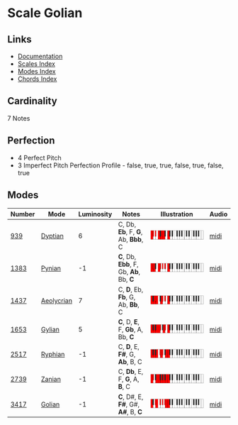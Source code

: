 # Scale Golian

## Links

- [Documentation](README.md)
- [Scales Index](Scales.md)
- [Modes Index](Modes.md)
- [Chords Index](Chords.md)

## Cardinality

7 Notes

## Perfection

- 4 Perfect Pitch
- 3 Imperfect Pitch
Perfection Profile - false, true, true, false, true, false, true

## Modes

| Number | Mode | Luminosity | Notes | Illustration | Audio |
|--------|------|------------|-------|--------------|-------|
| [939](https://ianring.com/musictheory/scales/939) | [Dyptian](ModeDyptian.md) | 6 | C, Db, **Eb**, F, **G**, Ab, **Bbb**, C | ![CNaturalDyptian](ModeCNaturalDyptian.png) | [midi](https://github.com/edipermadi/music/blob/main/docs/ModeCNaturalDyptian.mid?raw=true) | 
| [1383](https://ianring.com/musictheory/scales/1383) | [Pynian](ModePynian.md) | -1 | **C**, Db, **Ebb**, F, Gb, **Ab**, Bb, **C** | ![CNaturalPynian](ModeCNaturalPynian.png) | [midi](https://github.com/edipermadi/music/blob/main/docs/ModeCNaturalPynian.mid?raw=true) | 
| [1437](https://ianring.com/musictheory/scales/1437) | [Aeolycrian](ModeAeolycrian.md) | 7 | C, **D**, Eb, **Fb**, G, Ab, **Bb**, C | ![CNaturalAeolycrian](ModeCNaturalAeolycrian.png) | [midi](https://github.com/edipermadi/music/blob/main/docs/ModeCNaturalAeolycrian.mid?raw=true) | 
| [1653](https://ianring.com/musictheory/scales/1653) | [Gylian](ModeGylian.md) | 5 | **C**, D, **E**, F, **Gb**, A, Bb, **C** | ![CNaturalGylian](ModeCNaturalGylian.png) | [midi](https://github.com/edipermadi/music/blob/main/docs/ModeCNaturalGylian.mid?raw=true) | 
| [2517](https://ianring.com/musictheory/scales/2517) | [Ryphian](ModeRyphian.md) | -1 | C, **D**, E, **F#**, G, **Ab**, B, C | ![CNaturalRyphian](ModeCNaturalRyphian.png) | [midi](https://github.com/edipermadi/music/blob/main/docs/ModeCNaturalRyphian.mid?raw=true) | 
| [2739](https://ianring.com/musictheory/scales/2739) | [Zanian](ModeZanian.md) | -1 | C, **Db**, E, F, **G**, A, **B**, C | ![CNaturalZanian](ModeCNaturalZanian.png) | [midi](https://github.com/edipermadi/music/blob/main/docs/ModeCNaturalZanian.mid?raw=true) | 
| [3417](https://ianring.com/musictheory/scales/3417) | [Golian](ModeGolian.md) | -1 | **C**, D#, E, **F#**, G#, **A#**, B, **C** | ![CNaturalGolian](ModeCNaturalGolian.png) | [midi](https://github.com/edipermadi/music/blob/main/docs/ModeCNaturalGolian.mid?raw=true) | 
